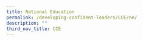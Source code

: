 ```yaml
---
title: National Education
permalink: /developing-confident-leaders/CCE/ne/
description: ""
third_nav_title: CCE
---
```

